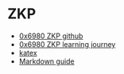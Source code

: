 # ZKP
- [0x6980 ZKP github](https://github.com/0x6980/zkp)
- [0x6980 ZKP learning journey](https://0x6980.github.io/zkp/)
- [katex](https://katex.org/docs/supported.html)
- [Markdown guide](https://www.markdownguide.org/basic-syntax/)
